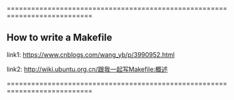 ===========================================================================
## How to write a Makefile
link1: https://www.cnblogs.com/wang_yb/p/3990952.html

link2: http://wiki.ubuntu.org.cn/跟我一起写Makefile:概述

===========================================================================
